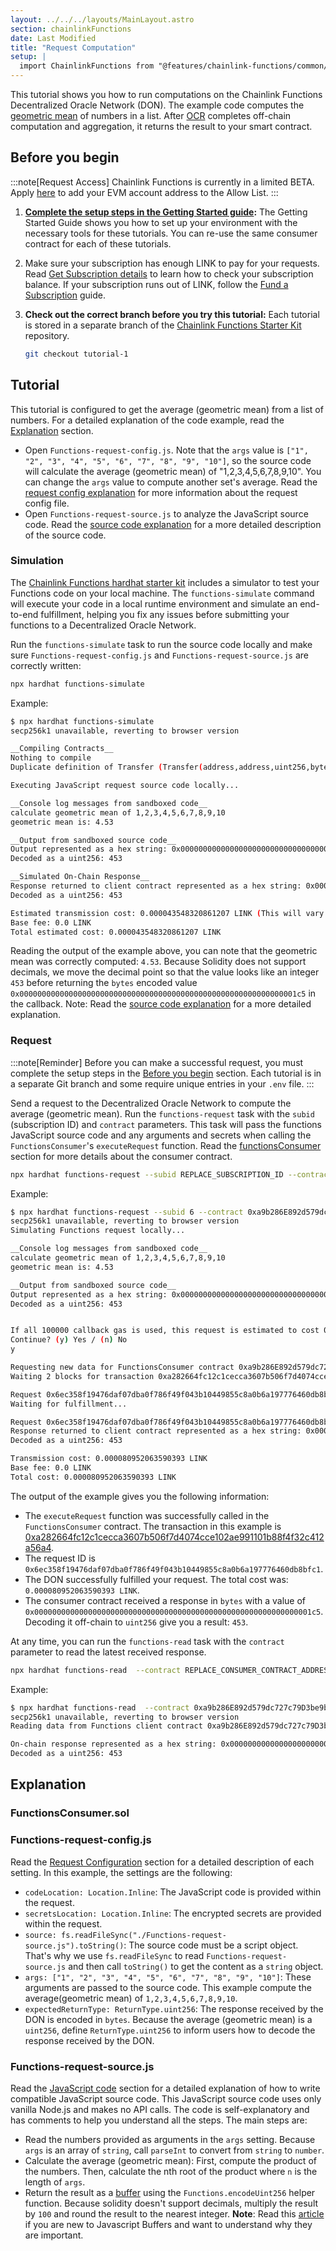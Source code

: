 ```yaml
---
layout: ../../../layouts/MainLayout.astro
section: chainlinkFunctions
date: Last Modified
title: "Request Computation"
setup: |
  import ChainlinkFunctions from "@features/chainlink-functions/common/ChainlinkFunctions.astro"
---
```


This tutorial shows you how to run computations on the Chainlink Functions Decentralized Oracle Network (DON). The example code computes the [geometric mean](https://www.mathsisfun.com/numbers/geometric-mean.html) of numbers in a list. After [OCR](/chainlink-functions/resources/concepts/) completes off-chain computation and aggregation, it returns the result to your smart contract.

## Before you begin

:::note[Request Access]
Chainlink Functions is currently in a limited BETA.
Apply [here](http://functions.chain.link/) to add your EVM account address to the Allow List.
:::

1. **[Complete the setup steps in the Getting Started guide](/chainlink-functions/getting-started):** The Getting Started Guide shows you how to set up your environment with the necessary tools for these tutorials. You can re-use the same consumer contract for each of these tutorials.

1. Make sure your subscription has enough LINK to pay for your requests. Read [Get Subscription details](/chainlink-functions/resources/subscriptions#get-subscription-details) to learn how to check your subscription balance. If your subscription runs out of LINK, follow the [Fund a Subscription](/chainlink-functions/resources/subscriptions#fund-a-subscription) guide.

1. **Check out the correct branch before you try this tutorial:** Each tutorial is stored in a separate branch of the [Chainlink Functions Starter Kit](https://github.com/smartcontractkit/functions-hardhat-starter-kit) repository.

   ```bash
   git checkout tutorial-1
   ```

## Tutorial

This tutorial is configured to get the average (geometric mean) from a list of numbers. For a detailed explanation of the code example, read the [Explanation](#explanation) section.

- Open `Functions-request-config.js`. Note that the `args` value is `["1", "2", "3", "4", "5", "6", "7", "8", "9", "10"]`, so the source code will calculate the average (geometric mean) of "1,2,3,4,5,6,7,8,9,10". You can change the `args` value to compute another set's average. Read the [request config explanation](#functions-request-configjs) for more information about the request config file.
- Open `Functions-request-source.js` to analyze the JavaScript source code. Read the [source code explanation](#functions-request-sourcejs) for a more detailed description of the source code.

### Simulation

The [Chainlink Functions hardhat starter kit](https://github.com/smartcontractkit/functions-hardhat-starter-kit) includes a simulator to test your Functions code on your local machine. The `functions-simulate` command will execute your code in a local runtime environment and simulate an end-to-end fulfillment, helping you fix any issues before submitting your functions to a Decentralized Oracle Network.

Run the `functions-simulate` task to run the source code locally and make sure `Functions-request-config.js` and `Functions-request-source.js` are correctly written:

```bash
npx hardhat functions-simulate
```

Example:

```bash
$ npx hardhat functions-simulate
secp256k1 unavailable, reverting to browser version

__Compiling Contracts__
Nothing to compile
Duplicate definition of Transfer (Transfer(address,address,uint256,bytes), Transfer(address,address,uint256))

Executing JavaScript request source code locally...

__Console log messages from sandboxed code__
calculate geometric mean of 1,2,3,4,5,6,7,8,9,10
geometric mean is: 4.53

__Output from sandboxed source code__
Output represented as a hex string: 0x00000000000000000000000000000000000000000000000000000000000001c5
Decoded as a uint256: 453

__Simulated On-Chain Response__
Response returned to client contract represented as a hex string: 0x00000000000000000000000000000000000000000000000000000000000001c5
Decoded as a uint256: 453

Estimated transmission cost: 0.000043548320861207 LINK (This will vary based on gas price)
Base fee: 0.0 LINK
Total estimated cost: 0.000043548320861207 LINK
```

Reading the output of the example above, you can note that the geometric mean was correctly computed: `4.53`. Because Solidity does not support decimals, we move the decimal point so that the value looks like an integer `453` before returning the `bytes` encoded value `0x00000000000000000000000000000000000000000000000000000000000001c5` in the callback. Note: Read the [source code explanation](#functions-request-sourcejs) for a more detailed explanation.

### Request

:::note[Reminder]
Before you can make a successful request, you must complete the setup steps in the [Before you begin](#before-you-begin) section. Each tutorial is in a separate Git branch and some require unique entries in your `.env` file.
:::

Send a request to the Decentralized Oracle Network to compute the average (geometric mean). Run the `functions-request` task with the `subid` (subscription ID) and `contract` parameters. This task will pass the functions JavaScript source code and any arguments and secrets when calling the `FunctionsConsumer`'s `executeRequest` function. Read the [functionsConsumer](#functionsconsumersol) section for more details about the consumer contract.

```bash
npx hardhat functions-request --subid REPLACE_SUBSCRIPTION_ID --contract REPLACE_CONSUMER_CONTRACT_ADDRESS --network REPLACE_NETWORK
```

Example:

```bash
$ npx hardhat functions-request --subid 6 --contract 0xa9b286E892d579dc727c79D3be9b01949796240A  --network mumbai
secp256k1 unavailable, reverting to browser version
Simulating Functions request locally...

__Console log messages from sandboxed code__
calculate geometric mean of 1,2,3,4,5,6,7,8,9,10
geometric mean is: 4.53

__Output from sandboxed source code__
Output represented as a hex string: 0x00000000000000000000000000000000000000000000000000000000000001c5
Decoded as a uint256: 453


If all 100000 callback gas is used, this request is estimated to cost 0.000052353682260389 LINK
Continue? (y) Yes / (n) No
y

Requesting new data for FunctionsConsumer contract 0xa9b286E892d579dc727c79D3be9b01949796240A on network mumbai
Waiting 2 blocks for transaction 0xa282664fc12c1cecca3607b506f7d4074cce102ae991101b88f4f32c412a56a4 to be confirmed...

Request 0x6ec358f19476daf07dba0f786f49f043b10449855c8a0b6a197776460db8bfc1 initiated
Waiting for fulfillment...

Request 0x6ec358f19476daf07dba0f786f49f043b10449855c8a0b6a197776460db8bfc1 fulfilled!
Response returned to client contract represented as a hex string: 0x00000000000000000000000000000000000000000000000000000000000001c5
Decoded as a uint256: 453

Transmission cost: 0.000080952063590393 LINK
Base fee: 0.0 LINK
Total cost: 0.000080952063590393 LINK
```

The output of the example gives you the following information:

- The `executeRequest` function was successfully called in the `FunctionsConsumer` contract. The transaction in this example is [0xa282664fc12c1cecca3607b506f7d4074cce102ae991101b88f4f32c412a56a4](https://mumbai.polygonscan.com/tx/0xa282664fc12c1cecca3607b506f7d4074cce102ae991101b88f4f32c412a56a4).
- The request ID is `0x6ec358f19476daf07dba0f786f49f043b10449855c8a0b6a197776460db8bfc1`.
- The DON successfully fulfilled your request. The total cost was: `0.000080952063590393 LINK`.
- The consumer contract received a response in `bytes` with a value of `0x00000000000000000000000000000000000000000000000000000000000001c5`. Decoding it off-chain to `uint256` give you a result: `453`.

At any time, you can run the `functions-read` task with the `contract` parameter to read the latest received response.

```bash
npx hardhat functions-read  --contract REPLACE_CONSUMER_CONTRACT_ADDRESS --network REPLACE_NETWORK
```

Example:

```bash
$ npx hardhat functions-read  --contract 0xa9b286E892d579dc727c79D3be9b01949796240A --network mumbai
secp256k1 unavailable, reverting to browser version
Reading data from Functions client contract 0xa9b286E892d579dc727c79D3be9b01949796240A on network mumbai

On-chain response represented as a hex string: 0x00000000000000000000000000000000000000000000000000000000000001c5
Decoded as a uint256: 453
```

## Explanation

### FunctionsConsumer.sol

<ChainlinkFunctions section="functions-consumer" />

### Functions-request-config.js

Read the [Request Configuration](https://github.com/smartcontractkit/functions-hardhat-starter-kit#functions-library) section for a detailed description of each setting. In this example, the settings are the following:

- `codeLocation: Location.Inline`: The JavaScript code is provided within the request.
- `secretsLocation: Location.Inline`: The encrypted secrets are provided within the request.
- `source: fs.readFileSync("./Functions-request-source.js").toString()`: The source code must be a script object. That's why we use `fs.readFileSync` to read `Functions-request-source.js` and then call `toString()` to get the content as a `string` object.
- `args: ["1", "2", "3", "4", "5", "6", "7", "8", "9", "10"]`: These arguments are passed to the source code. This example compute the average(geometric mean) of `1,2,3,4,5,6,7,8,9,10`.
- `expectedReturnType: ReturnType.uint256`: The response received by the DON is encoded in `bytes`. Because the average (geometric mean) is a `uint256`, define `ReturnType.uint256` to inform users how to decode the response received by the DON.

### Functions-request-source.js

Read the [JavaScript code](https://github.com/smartcontractkit/functions-hardhat-starter-kit#javascript-code) section for a detailed explanation of how to write compatible JavaScript source code. This JavaScript source code uses only vanilla Node.js and makes no API calls. The code is self-explanatory and has comments to help you understand all the steps. The main steps are:

- Read the numbers provided as arguments in the `args` setting. Because `args` is an array of `string`, call `parseInt` to convert from `string` to `number`.
- Calculate the average (geometric mean): First, compute the product of the numbers. Then, calculate the nth root of the product where `n` is the length of `args`.
- Return the result as a [buffer](https://nodejs.org/api/buffer.html#buffer) using the `Functions.encodeUint256` helper function. Because solidity doesn't support decimals, multiply the result by `100` and round the result to the nearest integer. **Note**: Read this [article](https://www.freecodecamp.org/news/do-you-want-a-better-understanding-of-buffer-in-node-js-check-this-out-2e29de2968e8/) if you are new to Javascript Buffers and want to understand why they are important.
